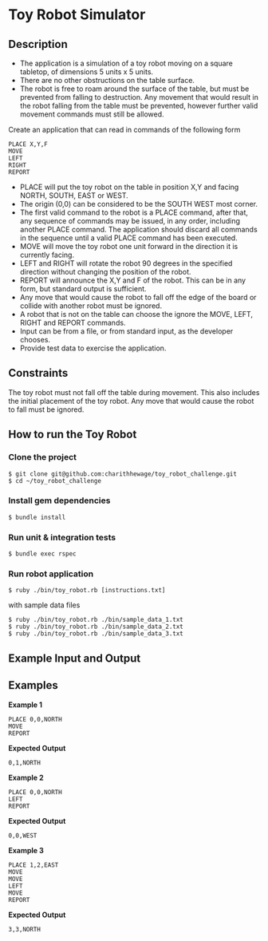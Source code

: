 # Toy Robot Simulator
 
## Description
- The application is a simulation of a toy robot moving on a square tabletop, of dimensions 5 units x 5 units.
- There are no other obstructions on the table surface.
- The robot is free to roam around the surface of the table, but must be prevented from falling to destruction. Any movement
that would result in the robot falling from the table must be prevented, however further valid movement commands must still
be allowed.

Create an application that can read in commands of the following form

```
PLACE X,Y,F
MOVE
LEFT
RIGHT
REPORT
```

* PLACE will put the toy robot on the table in position X,Y and facing NORTH, SOUTH, EAST or WEST.
* The origin (0,0) can be considered to be the SOUTH WEST most corner.
* The first valid command to the robot is a PLACE command, after that, any sequence of commands may be issued, in any order, including another PLACE command. The application should discard all commands in the sequence until a valid PLACE command has been executed.
* MOVE will move the toy robot one unit forward in the direction it is currently facing.
* LEFT and RIGHT will rotate the robot 90 degrees in the specified direction without changing the position of the robot.
* REPORT will announce the X,Y and F of the robot. This can be in any form, but standard output is sufficient.
* Any move that would cause the robot to fall off the edge of the board or collide with another robot
must be ignored.
* A robot that is not on the table can choose the ignore the MOVE, LEFT, RIGHT and REPORT commands.
* Input can be from a file, or from standard input, as the developer chooses.
* Provide test data to exercise the application.

## Constraints
 
The toy robot must not fall off the table during movement. This also includes the initial placement of the toy robot.
Any move that would cause the robot to fall must be ignored.
 

## How to run the Toy Robot

### Clone the project
```
$ git clone git@github.com:charithhewage/toy_robot_challenge.git
$ cd ~/toy_robot_challenge
```


### Install gem dependencies
```
$ bundle install
```

### Run unit & integration tests
```
$ bundle exec rspec
```

### Run robot application
```
$ ruby ./bin/toy_robot.rb [instructions.txt]
```
with sample data files
```
$ ruby ./bin/toy_robot.rb ./bin/sample_data_1.txt
$ ruby ./bin/toy_robot.rb ./bin/sample_data_2.txt
$ ruby ./bin/toy_robot.rb ./bin/sample_data_3.txt
```


## Example Input and Output

## Examples

**Example 1**
```
PLACE 0,0,NORTH
MOVE
REPORT
```
**Expected Output**
```
0,1,NORTH
```

**Example 2**
```
PLACE 0,0,NORTH
LEFT
REPORT
```
**Expected Output**
```
0,0,WEST
```

**Example 3**
```
PLACE 1,2,EAST
MOVE
MOVE
LEFT
MOVE
REPORT
```
**Expected Output**
```
3,3,NORTH
```